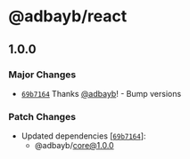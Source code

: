 # @adbayb/react

## 1.0.0

### Major Changes

-   [`69b7164`](https://github.com/adbayb/poc-monorepo/commit/69b7164b5366498a6cc209fddb386f67845f8a8c) Thanks [@adbayb](https://github.com/adbayb)! - Bump versions

### Patch Changes

-   Updated dependencies [[`69b7164`](https://github.com/adbayb/poc-monorepo/commit/69b7164b5366498a6cc209fddb386f67845f8a8c)]:
    -   @adbayb/core@1.0.0
